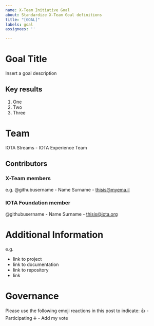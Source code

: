 ```yaml
---
name: X-Team Initiative Goal
about: Standardize X-Team Goal definitions
title: "[GOAL]"
labels: goal
assignees: ''

---
```


# Goal Title
Insert a goal description

## Key results
1. One
1. Two
1. Three

# Team
IOTA Streams - IOTA Experience Team

## Contributors
### X-Team members
e.g.
@githubusername - Name Surname - thisis@myema.il 

### IOTA Foundation member
@githubusername - Name Surname - thisis@iota.org

# Additional Information
e.g.
* link to project
* link to documentation
* link to repository
* link

# Governance
Please use the following emoji reactions in this post to indicate:
:+1: - Participating
:heavy_plus_sign: - Add my vote

